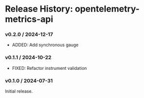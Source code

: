 # Release History: opentelemetry-metrics-api

### v0.2.0 / 2024-12-17

* ADDED: Add synchronous  gauge

### v0.1.1 / 2024-10-22

* FIXED: Refactor instrument validation

### v0.1.0 / 2024-07-31

Initial release.
